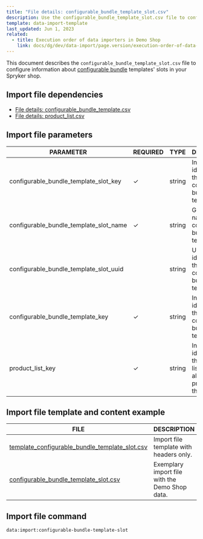 ```yaml
---
title: "File details: configurable_bundle_template_slot.csv"
description: Use the configurable_bundle_template_slot.csv file to configure information about configurable bundle templates' slots in your Spryker shop.
template: data-import-template
last_updated: Jun 1, 2023
related:
  - title: Execution order of data importers in Demo Shop
    link: docs/dg/dev/data-import/page.version/execution-order-of-data-importers.html
---
```


This document describes the `configurable_bundle_template_slot.csv` file to configure information about [configurable bundle](/docs/pbc/all/product-information-management/latest/base-shop/feature-overviews/configurable-bundle-feature-overview.html) templates' slots in your Spryker shop.

## Import file dependencies

- [File details: configurable_bundle_template.csv](/docs/pbc/all/product-information-management/latest/base-shop/import-and-export-data/file-details-configurable-bundle-template.csv.html)
- [File details: product_list.csv](/docs/pbc/all/product-information-management/latest/base-shop/import-and-export-data/file-details-product-list.csv.html)

## Import file parameters

| PARAMETER                             | REQUIRED | TYPE   | DESCRIPTION                                                                 |
|---------------------------------------|----------|--------|-----------------------------------------------------------------------------|
| configurable_bundle_template_slot_key | ✓        | string | Internal identifier of the configurable bundle template slot.              |
| configurable_bundle_template_slot_name| ✓        | string | Glossary key name of the configurable bundle template slot.                |
| configurable_bundle_template_slot_uuid|          | string | Unique identifier of the configurable bundle template slot.                |
| configurable_bundle_template_key      | ✓        | string | Internal identifier of the configurable bundle template.                   |
| product_list_key                      | ✓        | string | Internal identifier of the product list for allowed products of the slot.  |


## Import file template and content example

| FILE | DESCRIPTION |
|---|---|
| [template_configurable_bundle_template_slot.csv](https://spryker.s3.eu-central-1.amazonaws.com/docs/pbc/all/product-information-management/base-shop/import-and-export-data/file-details-configurable-bundle-template-slot.csv.md/template_configurable_bundle_template_slot.csv)| Import file template with headers only. |
| [configurable_bundle_template_slot.csv](https://spryker.s3.eu-central-1.amazonaws.com/docs/pbc/all/product-information-management/base-shop/import-and-export-data/file-details-configurable-bundle-template-slot.csv.md/configurable_bundle_template_slot.csv) | Exemplary import file with the Demo Shop data. |

## Import file command

```bash
data:import:configurable-bundle-template-slot
```
